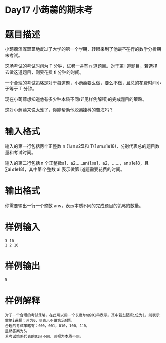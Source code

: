 # Day17 小蒟蒻的期末考

# 题目描述
小蒟蒻浑浑噩噩地度过了大学的第一个学期，转眼来到了他最不在行的数学分析期末考试。

这场考试的考试时间为 T 分钟，试卷一共有 n 道题目。对于第 i 道题目，若选择去做这道题目，则要花费 ti 分钟的时间。

一个合理的考试策略是对于每道题，小蒟蒻要么做，要么不做，且总的花费时间小于等于 T 分钟。

现在小蒟蒻想知道他有多少种本质不同(详见样例解释)的完成题目的策略。

这对小蒟蒻来说太难了，你能帮助他脱离挂科的苦海吗？

# 输入格式
输入的第一行包括两个正整数 n (1≤n≤25)和 T(1≤m≤1e18)，分别代表总的题目数量和考试时间。

输入的第二行包括 n 个正整数a1，a2……an(1≤a1，a2，……，an≤1e18，且 ∑ai≤1e18)，其中第i个整数 ai 表示做第 i道题需要花费的时间。

# 输出格式
你需要输出一行一个整数 ans，表示本质不同的完成题目的策略的数量。

# 样例输入
	3 10
	1 2 10

# 样例输出
	5

# 样例解释
	对于一个合理的考试策略，在此可以用一个长度为n的01串表示。其中若左起第i位为1，则表示做第i道题；若为0，则表示不做第i道题。
	合理的考试策略有：000，001，010，100，110。
	显然答案为5。
	若考试策略代表的01串不同，则视为本质不同。
